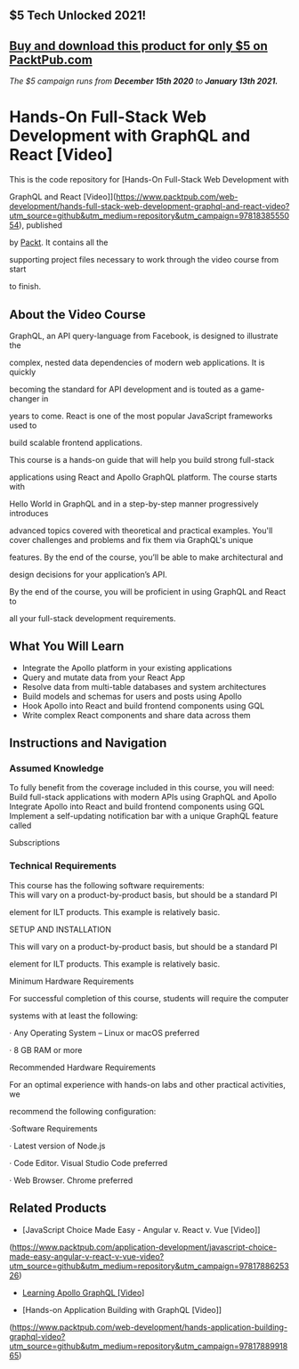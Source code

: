 ## $5 Tech Unlocked 2021!
[Buy and download this product for only $5 on PacktPub.com](https://www.packtpub.com/)
-----
*The $5 campaign         runs from __December 15th 2020__ to __January 13th 2021.__*

# Hands-On Full-Stack Web Development with GraphQL and React [Video]
This is the code repository for [Hands-On Full-Stack Web Development with 

GraphQL and React [Video]](https://www.packtpub.com/web-development/hands-full-stack-web-development-graphql-and-react-video?utm_source=github&utm_medium=repository&utm_campaign=9781838555054), published 

by [Packt](https://www.packtpub.com/?utm_source=github). It contains all the 

supporting project files necessary to work through the video course from start 

to finish.
## About the Video Course
GraphQL, an API query-language from Facebook, is designed to illustrate the 

complex, nested data dependencies of modern web applications. It is quickly 

becoming the standard for API development and is touted as a game-changer in 

years to come. React is one of the most popular JavaScript frameworks used to 

build scalable frontend applications.

This course is a hands-on guide that will help you build strong full-stack 

applications using React and Apollo GraphQL platform. The course starts with 

Hello World in GraphQL and in a step-by-step manner progressively introduces 

advanced topics covered with theoretical and practical examples.
You'll cover challenges and problems and fix them via GraphQL's unique 

features. By the end of the course, you’ll be able to make architectural and 

design decisions for your application’s API.

By the end of the course, you will be proficient in using GraphQL and React to 

all your full-stack development requirements.

<H2>What You Will Learn</H2>
<DIV class=book-info-will-learn-text>
<UL>
<LI>Integrate the Apollo platform in your existing applications 
<LI>Query and mutate data from your React App 
<LI>Resolve data from multi-table databases and system architectures 
<LI>Build models and schemas for users and posts using Apollo 
<LI>Hook Apollo into React and build frontend components using GQL 
<LI>Write complex React components and share data across them </LI></UL></DIV>

## Instructions and Navigation
### Assumed Knowledge
To fully benefit from the coverage included in this course, you will need:<br/>
Build full-stack applications with modern APIs using GraphQL and Apollo
Integrate Apollo into React and build frontend components using GQL
Implement a self-updating notification bar with a unique GraphQL feature called 

Subscriptions
### Technical Requirements
This course has the following software requirements:<br/>
This will vary on a product-by-product basis, but should be a standard PI 

element for ILT products. This example is relatively basic.

SETUP AND INSTALLATION

This will vary on a product-by-product basis, but should be a standard PI 

element for ILT products. This example is relatively basic.

Minimum Hardware Requirements

For successful completion of this course, students will require the computer 

systems with at least the following:

· Any Operating System – Linux or macOS preferred

· 8 GB RAM or more

Recommended Hardware Requirements

For an optimal experience with hands-on labs and other practical activities, we 

recommend the following configuration:

·Software Requirements

· Latest version of Node.js

· Code Editor. Visual Studio Code preferred

· Web Browser. Chrome preferred

## Related Products
* [JavaScript Choice Made Easy - Angular v. React v. Vue [Video]]

(https://www.packtpub.com/application-development/javascript-choice-made-easy-angular-v-react-v-vue-video?utm_source=github&utm_medium=repository&utm_campaign=9781788625326)

* [Learning Apollo GraphQL [Video]](https://www.packtpub.com/web-development/learning-apollo-graphql-video?utm_source=github&utm_medium=repository&utm_campaign=9781838556365)

* [Hands-on Application Building with GraphQL [Video]]

(https://www.packtpub.com/web-development/hands-application-building-graphql-video?utm_source=github&utm_medium=repository&utm_campaign=9781788991865)

